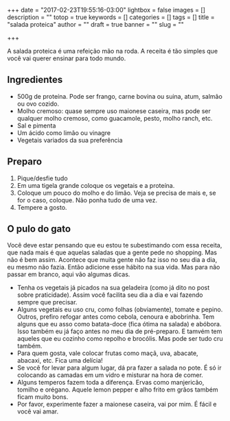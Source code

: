 +++
date = "2017-02-23T19:55:16-03:00"
lightbox = false
images = []
description = ""
totop = true
keywords = []
categories = []
tags = []
title = "salada proteica"
author = ""
draft = true
banner = ""
slug = ""

+++

A salada proteica é uma refeição mão na roda.
A receita é tão simples que você vai querer ensinar para todo mundo.

## Ingredientes
- 500g de proteína. Pode ser frango, carne bovina ou suina, atum, salmão ou ovo cozido.
- Molho cremoso: quase sempre uso maionese caseira, mas pode ser qualquer molho cremoso, como guacamole, pesto, molho ranch, etc.
- Sal e pimenta
- Um ácido como limão ou vinagre
- Vegetais variados da sua preferência

## Preparo
1. Pique/desfie tudo
2. Em uma tigela grande coloque os vegetais e a proteína.
3. Coloque um pouco do molho e do limão. Veja se precisa de mais e, se for o caso, coloque. Não ponha tudo de uma vez.
4. Tempere a gosto.

## O pulo do gato
Você deve estar pensando que eu estou te subestimando com essa receita, que nada mais é que aquelas saladas que a gente pede no shopping. Mas não é bem assim. Acontece que muita gente não faz isso no seu dia a dia, eu mesmo não fazia. Então adicione esse hábito na sua vida. Mas para não passar em branco, aqui vão algumas dicas.

- Tenha os vegetais já picados na sua geladeira (como já dito no post sobre praticidade). Assim você facilita seu dia a dia e vai fazendo sempre que precisar.
- Alguns vegetais eu uso cru, como folhas (obviamente), tomate e pepino. Outros, prefiro refogar antes como cebola, cenoura e abobrinha. Tem alguns que eu asso como batata-doce (fica ótima na salada) e abóbora. Isso também eu já faço antes no meu dia de pré-preparo. E tamvém tem aqueles que eu cozinho como repolho e brocólis. Mas pode ser tudo cru também.
- Para quem gosta, vale colocar frutas como maçã, uva, abacate, abacaxi, etc. Fica uma delícia!
- Se você for levar para algum lugar, dá pra fazer a salada no pote. É só ir colocando as camadas em um vidro e misturar na hora de comer. 
- Alguns temperos fazem toda a diferença. Ervas como manjericão, tomilho e orégano. Aquele lemon pepper e alho frito em grãos também ficam muito bons.
- Por favor, experimente fazer a maionese caseira, vai por mim. É fácil e você vai amar.
